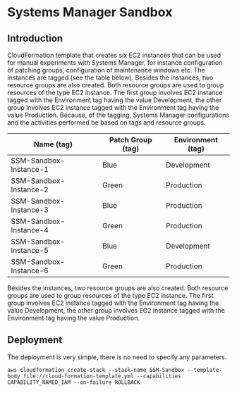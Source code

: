 # Systems Manager Sandbox

## Introduction
CloudFormation template that creates six EC2 instances that can be used for manual experiments with Systems Manager, for instance configuration of patching groups, configuration of maintenance windows etc. The instances are tagged (see the table below). Besides the instances, two resource groups are also created. Both resource groups are used to group resources of the type EC2 instance. The first group involves EC2 instance tagged with the Environment tag having the value Development, the other group involves EC2 instance tagged with the Environment tag having the value Production. Because, of the tagging, Systems Manager configurations and the activities performed be based on tags and resource groups.

| Name (tag)             | Patch Group (tag)  | Environment (tag) |
| ---------------------- | ------------------ | ----------------- |
| SSM-Sandbox-Instance-1 | Blue               | Development       |
| SSM-Sandbox-Instance-2 | Green              | Production        |
| SSM-Sandbox-Instance-3 | Blue               | Production        |
| SSM-Sandbox-Instance-4 | Green              | Production        |
| SSM-Sandbox-Instance-5 | Blue               | Development       |
| SSM-Sandbox-Instance-6 | Green              | Production        |

Besides the instances, two resource groups are also created. Both resource groups are used to group resources of the type EC2 instance. The first group involves EC2 instance tagged with the Environment tag having the value Development, the other group involves EC2 instance tagged with the Environment tag having the value Production.

## Deployment
The deployment is very simple, there is no need to specify any parameters.
```
aws cloudformation create-stack --stack-name SSM-Sandbox --template-body file://cloud-formation-template.yml --capabilities CAPABILITY_NAMED_IAM --on-failure ROLLBACK
```
